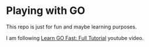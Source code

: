 # Playing with GO

This repo is just for fun and maybe learning purposes. 

I am following [Learn GO Fast: Full Tutorial](https://www.youtube.com/watch?v=8uiZC0l4Ajw) youtube video.